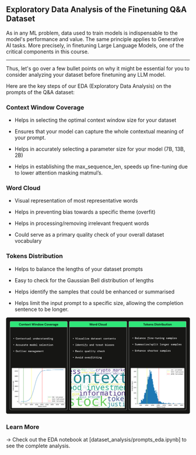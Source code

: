 ## Exploratory Data Analysis of the Finetuning Q&A Dataset

As in any ML problem, data used to train models is indispensable to the model's performance and value. The same principle applies to Generative AI tasks. More precisely, in finetuning Large Language Models, one of the critical components in this course.

---

Thus, let's go over a few bullet points on why it might be essential for you to consider analyzing your dataset before finetuning any LLM model.

Here are the key steps of our EDA (Exploratory Data Analysis) on the prompts of the Q&A dataset:

### Context Window Coverage

- Helps in selecting the optimal context window size for your dataset

- Ensures that your model can capture the whole contextual meaning of your prompt.

- Helps in accurately selecting a parameter size for your model (7B, 13B, 2B)

- Helps in establishing the max_sequence_len, speeds up fine-tuning due to lower attention masking matmul’s.

### Word Cloud

- Visual representation of most representative words

- Helps in preventing bias towards a specific theme (overfit)

- Helps in processing/removing irrelevant frequent words

- Could serve as a primary quality check of your overall dataset vocabulary

### Tokens Distribution

- Helps to balance the lengths of your dataset prompts

- Easy to check for the Gaussian Bell distribution of lengths

- Helps identify the samples that could be enhanced or summarised

- Helps limit the input prompt to a specific size, allowing the completion sentence to be longer.


![EDA](../media/eda_prompts_dataset.png)

### Learn More
→ Check out the EDA notebook at [dataset_analysis/prompts_eda.ipynb] to see the complete analysis.  